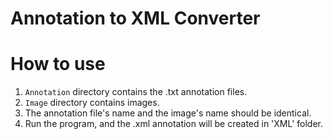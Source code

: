 # Annotation to XML Converter

# How to use
1. `Annotation` directory contains the .txt annotation files.
2. `Image` directory contains images.
3. The annotation file's name and the image's name should be identical.
4. Run the program, and the .xml annotation will be created in 'XML' folder.
